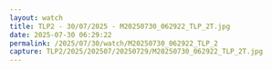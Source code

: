 ```yaml
---
layout: watch
title: TLP2 - 30/07/2025 - M20250730_062922_TLP_2T.jpg
date: 2025-07-30 06:29:22
permalink: /2025/07/30/watch/M20250730_062922_TLP_2
capture: TLP2/2025/202507/20250729/M20250730_062922_TLP_2T.jpg
---
```

